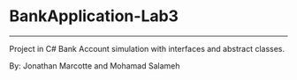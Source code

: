 # BankApplication-Lab3
 <hr>
 Project in C# Bank Account simulation with interfaces and abstract classes.
 
 By:
 Jonathan Marcotte and Mohamad Salameh
